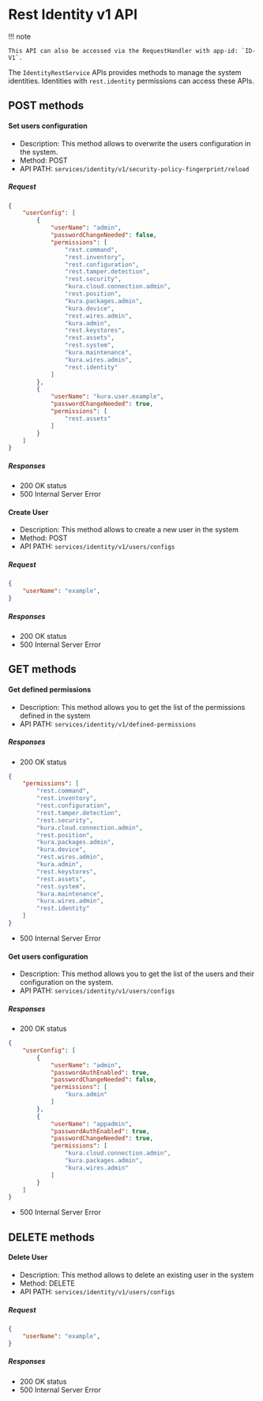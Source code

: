 # Rest Identity v1 API
!!! note

    This API can also be accessed via the RequestHandler with app-id: `ID-V1`.


The `IdentityRestService` APIs provides methods to manage the system identities.
Identities with `rest.identity` permissions can access these APIs.

## POST methods

#### Set users configuration

- Description: This method allows to overwrite the users configuration in the system.
- Method: POST
- API PATH: `services/identity/v1/security-policy-fingerprint/reload`

##### Request
```JSON
{
    "userConfig": [
        {
            "userName": "admin",
            "passwordChangeNeeded": false,
            "permissions": [
                "rest.command",
                "rest.inventory",
                "rest.configuration",
                "rest.tamper.detection",
                "rest.security",
                "kura.cloud.connection.admin",
                "rest.position",
                "kura.packages.admin",
                "kura.device",
                "rest.wires.admin",
                "kura.admin",
                "rest.keystores",
                "rest.assets",
                "rest.system",
                "kura.maintenance",
                "kura.wires.admin",
                "rest.identity"
            ]
        },
        {
            "userName": "kura.user.example",
            "passwordChangeNeeded": true,
            "permissions": [
                "rest.assets"
            ]
        }
    ]
}
```

##### Responses

- 200 OK status
- 500 Internal Server Error

#### Create User

- Description: This method allows to create a new user in the system
- Method: POST
- API PATH: `services/identity/v1/users/configs`

##### Request
```JSON
{
    "userName": "example",
}
```

##### Responses

- 200 OK status
- 500 Internal Server Error

## GET methods

#### Get defined permissions

- Description: This method allows you to get the list of the permissions defined in the system
- API PATH: `services/identity/v1/defined-permissions`

##### Responses

- 200 OK status
```JSON
{
    "permissions": [
        "rest.command",
        "rest.inventory",
        "rest.configuration",
        "rest.tamper.detection",
        "rest.security",
        "kura.cloud.connection.admin",
        "rest.position",
        "kura.packages.admin",
        "kura.device",
        "rest.wires.admin",
        "kura.admin",
        "rest.keystores",
        "rest.assets",
        "rest.system",
        "kura.maintenance",
        "kura.wires.admin",
        "rest.identity"
    ]
}
```
- 500 Internal Server Error

#### Get users configuration

- Description: This method allows you to get the list of the users and their configuration on the system.
- API PATH: `services/identity/v1/users/configs`

##### Responses

- 200 OK status
```JSON
{
    "userConfig": [
        {
            "userName": "admin",
            "passwordAuthEnabled": true,
            "passwordChangeNeeded": false,
            "permissions": [
                "kura.admin"
            ]
        },
        {
            "userName": "appadmin",
            "passwordAuthEnabled": true,
            "passwordChangeNeeded": true,
            "permissions": [
                "kura.cloud.connection.admin",
                "kura.packages.admin",
                "kura.wires.admin"
            ]
        }
    ]
}
```
- 500 Internal Server Error

## DELETE methods

#### Delete User

- Description: This method allows to delete an existing user in the system
- Method: DELETE
- API PATH: `services/identity/v1/users/configs`

##### Request
```JSON
{
    "userName": "example",
}
```

##### Responses

- 200 OK status
- 500 Internal Server Error
